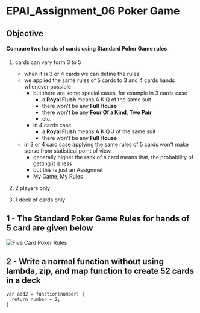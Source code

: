 # EPAI_Assignment_06 Poker Game

## Objective
#### Compare two hands of cards using Standard Poker Game rules

1. cards can vary form 3 to 5
    - when it is 3 or 4 cards we can define the rules
    - we applied the same rules of 5 cards to 3 and 4 cards hands whenever possible
      - but there are some special cases, for example in 3 cards case
          - a **Royal Flush** means A K Q of the same suit
          - there won't be any **Full House**
          - there won't be any **Four Of a Kind**, **Two Pair**
          - etc.
       - in 4 cards case
          - a **Royal Flush** means A K Q J of the same suit
          - there won't be any **Full House**
     - in 3 or 4 card case applying the same rules of 5 cards won't make sense from statistical point of view.       
        - generally higher the rank of a card means that, the probability of getting it is less
        - but this is just an Assignmet
        - My Game, My Rules 
        
2. 2 players only
3. 1 deck of cards only


## 1 - The Standard Poker Game Rules for hands of 5 card are given below

![Five Card Poker Rules](https://i.pinimg.com/474x/6b/1f/f7/6b1ff73716c14139c951241f3c1d7c46.jpg)

## 2 - Write a normal function without using lambda, zip, and map function to create 52 cards in a deck 

```
var add2 = function(number) {
  return number + 2;
}
```
